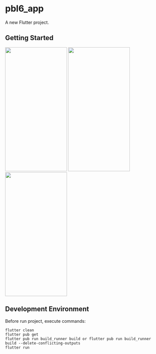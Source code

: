 # pbl6_app

A new Flutter project.

## Getting Started
<div>
  <img src="https://github.com/hoangcutehotme/PBL6-APP/assets/85145944/650f23b5-99cb-4e85-ae38-1d8911446b99" width="200" height="400" />
  <img src="https://github.com/hoangcutehotme/PBL6-APP/assets/85145944/650f23b5-99cb-4e85-ae38-1d8911446b99" width="200" height="400" />
  <img src="https://github.com/hoangcutehotme/PBL6-APP/assets/85145944/650f23b5-99cb-4e85-ae38-1d8911446b99" width="200" height="400" />
</div>



## Development Environment



Before run project, execute commands:

```
flutter clean
flutter pub get
flutter pub run build_runner build or flutter pub run build_runner build --delete-conflicting-outputs
flutter run
```
